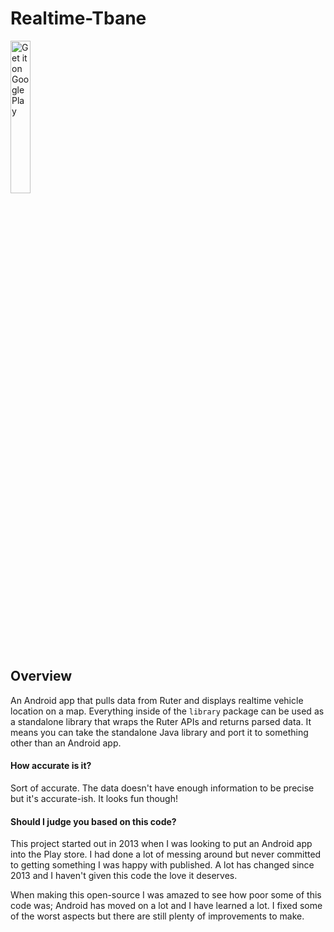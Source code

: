 # Realtime-Tbane

<a href="https://play.google.com/store/apps/details?id=net.colindodd.realtimeruter&utm_source=global_co&utm_medium=prtnr&utm_content=Mar2515&utm_campaign=PartBadge&pcampaignid=MKT-AC-global-none-all-co-pr-py-PartBadges-Oct1515-1"><img alt="Get it on Google Play" src="https://play.google.com/intl/en_us/badges/images/apps/en-play-badge-border.png" width="25%"/></a>

## Overview
An Android app that pulls data from Ruter and displays realtime vehicle location on a map. Everything inside of the `library` package can be used as a standalone library that wraps the Ruter APIs and returns parsed data. It means you can take the standalone Java library and port it to something other than an Android app.

#### How accurate is it?
Sort of accurate. The data doesn't have enough information to be precise but it's accurate-ish. It looks fun though!

#### Should I judge you based on this code?
This project started out in 2013 when I was looking to put an Android app into the Play store. I had done a lot of messing around but never committed to getting something I was happy with published. A lot has changed since 2013 and I haven't given this code the love it deserves.

When making this open-source I was amazed to see how poor some of this code was; Android has moved on a lot and I have learned a lot. I fixed some of the worst aspects but there are still plenty of improvements to make.
